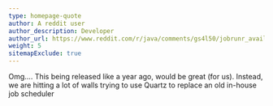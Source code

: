 ```yaml
---
type: homepage-quote
author: A reddit user
author_description: Developer
author_url: https://www.reddit.com/r/java/comments/gs4l50/jobrunr_available_in_maven_central/#t1_fs32upq
weight: 5
sitemapExclude: true
---
```

Omg.... This being released like a year ago, would be great (for us). Instead, we are hitting a lot of walls trying to use Quartz to replace an old in-house job scheduler